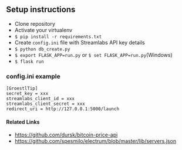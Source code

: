 ## Setup instructions

* Clone repository
* Activate your virtualenv
* `$ pip install -r requirements.txt`
* Create `config.ini` file with Streamlabs API key details
* `$ python db_create.py`
* `$ export FLASK_APP=run.py` or `$ set FLASK_APP=run.py`(Windows)
* `$ flask run`

### config.ini example

```
[GroestlTip]
secret_key = xxx
streamlabs_client_id = xxx
streamlabs_client_secret = xxx
redirect_uri = http://127.0.0.1:5000/launch
```

#### Related Links
* https://github.com/dursk/bitcoin-price-api
* https://github.com/spesmilo/electrum/blob/master/lib/servers.json